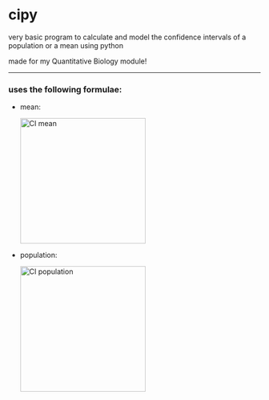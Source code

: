 # cipy

very basic program to calculate and model the confidence intervals of a population or a mean using python 

made for my Quantitative Biology module!

---

### uses the following formulae:

- mean:
 
 
  <img src="https://user-images.githubusercontent.com/71123967/150205195-66469d11-161e-4f72-8903-4a68789ef898.png" alt="CI mean" width="250">

- population:
  
  
  <img src="https://user-images.githubusercontent.com/71123967/150205791-8f36473f-4cda-43ca-ad68-a762ff52583d.png" alt="CI population" width="250">

